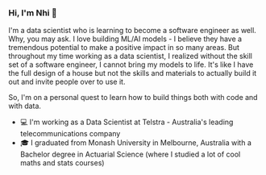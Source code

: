 ### Hi, I'm Nhi 👋 

I'm a data scientist who is learning to become a software engineer as well. Why, you may ask. I love building ML/AI models - I believe they have a tremendous potential to make a positive impact in so many areas. But throughout my time working as a data scientist, I realized without the skill set of a software engineer, I cannot bring my models to life. It's like I have the full design of a house but not the skills and materials to actually build it out and invite people over to use it. 

So, I'm on a personal quest to learn how to build things both with code and with data.

* 💻 I'm working as a Data Scientist at Telstra - Australia's leading telecommunications company 
* 🎓 I graduated from Monash University in Melbourne, Australia with a Bachelor degree in Actuarial Science (where I studied a lot of cool maths and stats courses)

